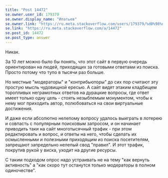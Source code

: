 ```yaml
---
title: "Post 14472"
se.owner.user_id: 179379
se.owner.display_name: "Ипатьев"
se.owner.link: "https://ru.meta.stackoverflow.com/users/179379/%d0%98%d0%bf%d0%b0%d1%82%d1%8c%d0%b5%d0%b2"
se.link: "https://ru.meta.stackoverflow.com/a/14472"
se.post_id: 14472
se.post_type: answer
---
```

<p>Никак.</p>
<p>За 10 лет можно было бы понять, что этот сайт в первую очередь ориентирован на людей, приходящих за готовыми ответами из поиска. Просто потому что тупо в тысячи раз больше.</p>
<p>Но местные &quot;модераторы&quot; и &quot;контрибьюторы&quot; до сих пор считают эту простую мысль чудовищной ересью. А сайт видят этаким кладбищем торопливых неграмотных ответов на дурацкие вопросы, где ответ имеет только одну цель - стоять незыблемым монументом, чтобы к нему мог приходить автор, полюбоваться на свои виртуальные достижения.</p>
<p>И даже если абсолютно нелепому вопросу удалось выиграть в лотерею и совпасть с популярным поисковым запросом, и он начинает приводить таки на сайт многотысячный трафик - при этом редактировать и вопрос, и ответы на него, чтобы сделать их осмысленными и полезными приходящим из поиска посетителям, запрещают запредельно нелепый свод &quot;правил&quot;. И этот трафик, покрутив рукой у виска, уходит на другие ресурсы.</p>
<p>С таким подходом опрос надо устраивать не на тему &quot;как вернуть активность&quot; а &quot;как скоро тут останутся только модераторы в полном одиночестве&quot;.</p>
